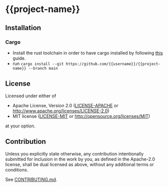# {{project-name}}

## Installation

### Cargo

* Install the rust toolchain in order to have cargo installed by following
  [this](https://www.rust-lang.org/tools/install) guide.
* run `cargo install --git https://github.com/{{username}}/{{project-name}}
  --branch main`

## License

Licensed under either of

* Apache License, Version 2.0 ([LICENSE-APACHE](LICENSE-APACHE) or
  <http://www.apache.org/licenses/LICENSE-2.0>)
* MIT license ([LICENSE-MIT](LICENSE-MIT) or <http://opensource.org/licenses/MIT>)

at your option.

## Contribution

Unless you explicitly state otherwise, any contribution intentionally submitted
for inclusion in the work by you, as defined in the Apache-2.0 license, shall be
dual licensed as above, without any additional terms or conditions.

See [CONTRIBUTING.md](CONTRIBUTING.md).
